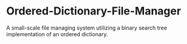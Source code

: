 # Ordered-Dictionary-File-Manager
A small-scale file managing system utilizing a binary search tree implementation of an ordered dictionary.
